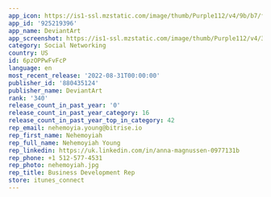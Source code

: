 ```yaml
---
app_icon: https://is1-ssl.mzstatic.com/image/thumb/Purple112/v4/9b/b7/fe/9bb7feb9-882e-25ca-5578-93875d4f0302/AppIcon-1x_U007emarketing-0-7-0-85-220.png/1024x1024bb.png
app_id: '925219396'
app_name: DeviantArt
app_screenshot: https://is1-ssl.mzstatic.com/image/thumb/Purple112/v4/3a/34/a1/3a34a11c-c319-cee2-0192-a4e55478ba77/9d7bb7b7-d81c-4b76-a5a8-70fe6c940dd8_Screen_1.jpg/1242x2688bb.png
category: Social Networking
country: US
id: 6pzOPPwFvFcP
language: en
most_recent_release: '2022-08-31T00:00:00'
publisher_id: '880435124'
publisher_name: DeviantArt
rank: '340'
release_count_in_past_year: '0'
release_count_in_past_year_category: 16
release_count_in_past_year_top_in_category: 42
rep_email: nehemoyia.young@bitrise.io
rep_first_name: Nehemoyiah
rep_full_name: Nehemoyiah Young
rep_linkedin: https://uk.linkedin.com/in/anna-magnussen-0977131b
rep_phone: +1 512-577-4531
rep_photo: nehemoyiah.jpg
rep_title: Business Development Rep
store: itunes_connect
---
```

